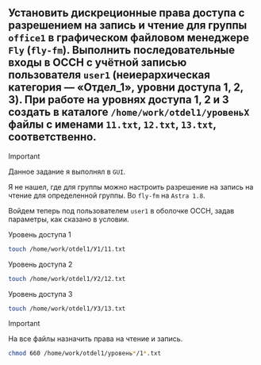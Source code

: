 ## Установить дискреционные права доступа с разрешением на запись и чтение для группы `office1` в графическом файловом менеджере `Fly` (`fly-fm`). Выполнить последовательные входы в ОССН с учётной записью пользователя `user1` (неиерархическая категория — «Отдел_1», уровни доступа 1, 2, 3). При работе на уровнях доступа 1, 2 и 3 создать в каталоге `/home/work/otdel1/уровеньX` файлы с именами `11.txt`, `12.txt`, `13.txt`, соответственно.

> [!IMPORTANT]
> Данное задание я выполнял в `GUI`.

Я не нашел, где для группы можно настроить разрешение на запись на чтение для определенной группы. Во `fly-fm` на `Astra 1.8`. 

Войдем теперь под пользователем `user1` в оболочке ОССН, задав параметры, как сказано в условии. 

Уровень доступа 1

```bash
touch /home/work/otdel1/У1/11.txt
```

Уровень доступа 2

```bash
touch /home/work/otdel1/У2/12.txt
```

Уровень доступа 3

```bash
touch /home/work/otdel1/У3/13.txt
````

> [!IMPORTANT]
> На все файлы назначить права на чтение и запись.

```bash
chmod 660 /home/work/otdel1/уровень*/1*.txt
```
